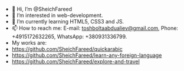 - 👋 Hi, I’m @SheichFareed
- 👀 I’m interested in web-development.
- 🌱 I’m currently learning HTML5, CSS3 and JS.
- 📫 How to reach me: E-mail: toshboltaabdualiev@gmail.com, Phone: +4915172632265, WhatsApp: +380931336799.
- My works are:
- https://github.com/SheichFareed/quickarabic
- https://github.com/SheichFareed/learn-any-foreign-language
- https://github.com/SheichFareed/explore-and-travel

<!---
SheichFareed/SheichFareed is a ✨ special ✨ repository because its `README.md` (this file) appears on your GitHub profile.
You can click the Preview link to take a look at your changes.
--->
